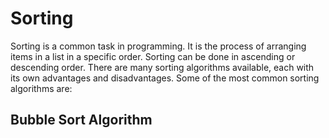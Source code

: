 # Sorting

Sorting is a common task in programming. It is the process of arranging items in a list in a specific order. Sorting can be done in ascending or descending order. There are many sorting algorithms available, each with its own advantages and disadvantages. Some of the most common sorting algorithms are:

## Bubble Sort Algorithm
